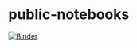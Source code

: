 # public-notebooks

[![Binder](http://mybinder.org/badge.svg)](http://mybinder.org/repo/mmcky/public-notebooks)
